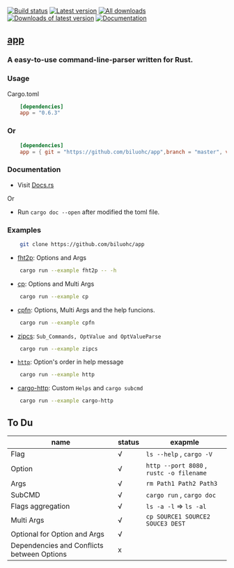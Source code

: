 [![Build status](https://travis-ci.org/biluohc/app.svg?branch=master)](https://github.com/biluohc/app)
[![Latest version](https://img.shields.io/crates/v/app.svg)](https://crates.io/crates/app)
[![All downloads](https://img.shields.io/crates/d/app.svg)](https://crates.io/crates/app)
[![Downloads of latest version](https://img.shields.io/crates/dv/app.svg)](https://crates.io/crates/app)
[![Documentation](https://docs.rs/app/badge.svg)](https://docs.rs/app)

## [app](https://github.com/biluohc/app)

### A easy-to-use command-line-parser written for Rust.

### Usage
Cargo.toml

```toml
    [dependencies]
    app = "0.6.3"
```
### Or

```toml
    [dependencies]
    app = { git = "https://github.com/biluohc/app",branch = "master", version = "0.6.3" }
```

### Documentation
* Visit [Docs.rs](https://docs.rs/app/)

Or

* Run `cargo doc --open` after modified the toml file.

### Examples

```bash
    git clone https://github.com/biluohc/app
```

* [fht2p](https://github.com/biluohc/app/blob/master/examples/fht2p.rs): Options and Args

```bash
    cargo run --example fht2p -- -h
```

* [cp](https://github.com/biluohc/app/blob/master/examples/cp.rs): Options and Multi Args

```bash
    cargo run --example cp
```

* [cpfn](https://github.com/biluohc/app/blob/master/examples/cpfn.rs): Options, Multi Args and the help funcions.

```bash
    cargo run --example cpfn
```

* [zipcs](https://github.com/biluohc/app/blob/master/examples/zipcs.rs): `Sub_Commands, OptValue and OptValueParse`

```bash
    cargo run --example zipcs
```

* [`http`](https://github.com/biluohc/app/blob/master/examples/http.rs): Option's order in help message

```bash
    cargo run --example http
```

* [cargo-http](https://github.com/biluohc/app/blob/master/examples/cargo-http.rs): Custom `Helps` and `cargo subcmd`

```bash
    cargo run --example cargo-http
```

## To Du

name | status | exapmle
 -|-|-|
Flag  |√|               `ls --help` , `cargo -V`
Option |√|              `http --port 8080` , `rustc -o filename`
Args  |√|               `rm Path1 Path2 Path3`
SubCMD |√|              `cargo run` , `cargo doc` 
Flags aggregation|√|    `ls -a -l` => `ls -al`
Multi Args |√|          `cp SOURCE1 SOURCE2 SOUCE3 DEST`
Optional for Option and Args |√| 
Dependencies and Conflicts between Options |x|
